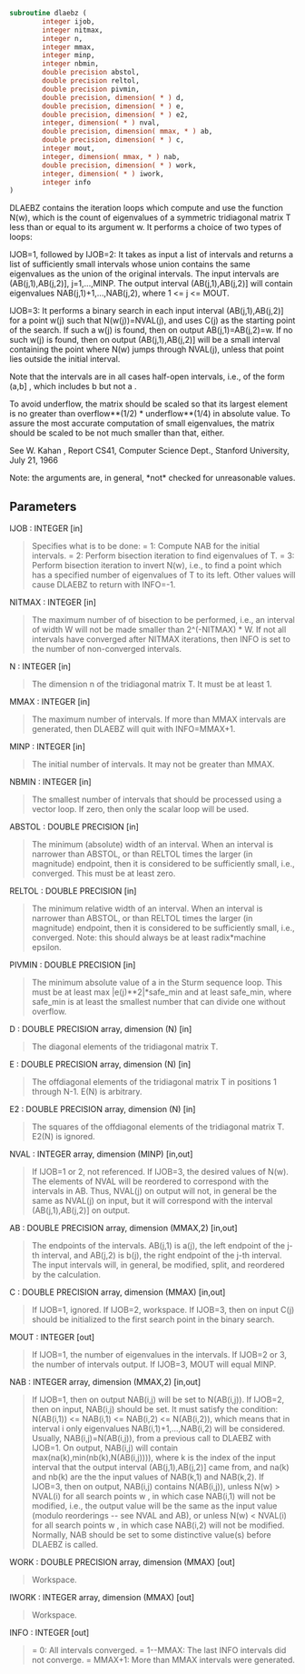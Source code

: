 ```fortran
subroutine dlaebz (
        integer ijob,
        integer nitmax,
        integer n,
        integer mmax,
        integer minp,
        integer nbmin,
        double precision abstol,
        double precision reltol,
        double precision pivmin,
        double precision, dimension( * ) d,
        double precision, dimension( * ) e,
        double precision, dimension( * ) e2,
        integer, dimension( * ) nval,
        double precision, dimension( mmax, * ) ab,
        double precision, dimension( * ) c,
        integer mout,
        integer, dimension( mmax, * ) nab,
        double precision, dimension( * ) work,
        integer, dimension( * ) iwork,
        integer info
)
```

DLAEBZ contains the iteration loops which compute and use the
function N(w), which is the count of eigenvalues of a symmetric
tridiagonal matrix T less than or equal to its argument  w.  It
performs a choice of two types of loops:

IJOB=1, followed by
IJOB=2: It takes as input a list of intervals and returns a list of
sufficiently small intervals whose union contains the same
eigenvalues as the union of the original intervals.
The input intervals are (AB(j,1),AB(j,2)], j=1,...,MINP.
The output interval (AB(j,1),AB(j,2)] will contain
eigenvalues NAB(j,1)+1,...,NAB(j,2), where 1 <= j <= MOUT.

IJOB=3: It performs a binary search in each input interval
(AB(j,1),AB(j,2)] for a point  w(j)  such that
N(w(j))=NVAL(j), and uses  C(j)  as the starting point of
the search.  If such a w(j) is found, then on output
AB(j,1)=AB(j,2)=w.  If no such w(j) is found, then on output
(AB(j,1),AB(j,2)] will be a small interval containing the
point where N(w) jumps through NVAL(j), unless that point
lies outside the initial interval.

Note that the intervals are in all cases half-open intervals,
i.e., of the form  (a,b] , which includes  b  but not  a .

To avoid underflow, the matrix should be scaled so that its largest
element is no greater than  overflow\*\*(1/2) \* underflow\*\*(1/4)
in absolute value.  To assure the most accurate computation
of small eigenvalues, the matrix should be scaled to be
not much smaller than that, either.

See W. Kahan , Report CS41, Computer Science Dept., Stanford
University, July 21, 1966

Note: the arguments are, in general, \*not\* checked for unreasonable
values.

## Parameters
IJOB : INTEGER [in]
> Specifies what is to be done:
> = 1:  Compute NAB for the initial intervals.
> = 2:  Perform bisection iteration to find eigenvalues of T.
> = 3:  Perform bisection iteration to invert N(w), i.e.,
> to find a point which has a specified number of
> eigenvalues of T to its left.
> Other values will cause DLAEBZ to return with INFO=-1.

NITMAX : INTEGER [in]
> The maximum number of  of bisection to be
> performed, i.e., an interval of width W will not be made
> smaller than 2^(-NITMAX) \* W.  If not all intervals
> have converged after NITMAX iterations, then INFO is set
> to the number of non-converged intervals.

N : INTEGER [in]
> The dimension n of the tridiagonal matrix T.  It must be at
> least 1.

MMAX : INTEGER [in]
> The maximum number of intervals.  If more than MMAX intervals
> are generated, then DLAEBZ will quit with INFO=MMAX+1.

MINP : INTEGER [in]
> The initial number of intervals.  It may not be greater than
> MMAX.

NBMIN : INTEGER [in]
> The smallest number of intervals that should be processed
> using a vector loop.  If zero, then only the scalar loop
> will be used.

ABSTOL : DOUBLE PRECISION [in]
> The minimum (absolute) width of an interval.  When an
> interval is narrower than ABSTOL, or than RELTOL times the
> larger (in magnitude) endpoint, then it is considered to be
> sufficiently small, i.e., converged.  This must be at least
> zero.

RELTOL : DOUBLE PRECISION [in]
> The minimum relative width of an interval.  When an interval
> is narrower than ABSTOL, or than RELTOL times the larger (in
> magnitude) endpoint, then it is considered to be
> sufficiently small, i.e., converged.  Note: this should
> always be at least radix\*machine epsilon.

PIVMIN : DOUBLE PRECISION [in]
> The minimum absolute value of a  in the Sturm
> sequence loop.
> This must be at least  max |e(j)\*\*2|\*safe_min  and at
> least safe_min, where safe_min is at least
> the smallest number that can divide one without overflow.

D : DOUBLE PRECISION array, dimension (N) [in]
> The diagonal elements of the tridiagonal matrix T.

E : DOUBLE PRECISION array, dimension (N) [in]
> The offdiagonal elements of the tridiagonal matrix T in
> positions 1 through N-1.  E(N) is arbitrary.

E2 : DOUBLE PRECISION array, dimension (N) [in]
> The squares of the offdiagonal elements of the tridiagonal
> matrix T.  E2(N) is ignored.

NVAL : INTEGER array, dimension (MINP) [in,out]
> If IJOB=1 or 2, not referenced.
> If IJOB=3, the desired values of N(w).  The elements of NVAL
> will be reordered to correspond with the intervals in AB.
> Thus, NVAL(j) on output will not, in general be the same as
> NVAL(j) on input, but it will correspond with the interval
> (AB(j,1),AB(j,2)] on output.

AB : DOUBLE PRECISION array, dimension (MMAX,2) [in,out]
> The endpoints of the intervals.  AB(j,1) is  a(j), the left
> endpoint of the j-th interval, and AB(j,2) is b(j), the
> right endpoint of the j-th interval.  The input intervals
> will, in general, be modified, split, and reordered by the
> calculation.

C : DOUBLE PRECISION array, dimension (MMAX) [in,out]
> If IJOB=1, ignored.
> If IJOB=2, workspace.
> If IJOB=3, then on input C(j) should be initialized to the
> first search point in the binary search.

MOUT : INTEGER [out]
> If IJOB=1, the number of eigenvalues in the intervals.
> If IJOB=2 or 3, the number of intervals output.
> If IJOB=3, MOUT will equal MINP.

NAB : INTEGER array, dimension (MMAX,2) [in,out]
> If IJOB=1, then on output NAB(i,j) will be set to N(AB(i,j)).
> If IJOB=2, then on input, NAB(i,j) should be set.  It must
> satisfy the condition:
> N(AB(i,1)) <= NAB(i,1) <= NAB(i,2) <= N(AB(i,2)),
> which means that in interval i only eigenvalues
> NAB(i,1)+1,...,NAB(i,2) will be considered.  Usually,
> NAB(i,j)=N(AB(i,j)), from a previous call to DLAEBZ with
> IJOB=1.
> On output, NAB(i,j) will contain
> max(na(k),min(nb(k),N(AB(i,j)))), where k is the index of
> the input interval that the output interval
> (AB(j,1),AB(j,2)] came from, and na(k) and nb(k) are the
> the input values of NAB(k,1) and NAB(k,2).
> If IJOB=3, then on output, NAB(i,j) contains N(AB(i,j)),
> unless N(w) > NVAL(i) for all search points  w , in which
> case NAB(i,1) will not be modified, i.e., the output
> value will be the same as the input value (modulo
> reorderings -- see NVAL and AB), or unless N(w) < NVAL(i)
> for all search points  w , in which case NAB(i,2) will
> not be modified.  Normally, NAB should be set to some
> distinctive value(s) before DLAEBZ is called.

WORK : DOUBLE PRECISION array, dimension (MMAX) [out]
> Workspace.

IWORK : INTEGER array, dimension (MMAX) [out]
> Workspace.

INFO : INTEGER [out]
> = 0:       All intervals converged.
> = 1--MMAX: The last INFO intervals did not converge.
> = MMAX+1:  More than MMAX intervals were generated.
